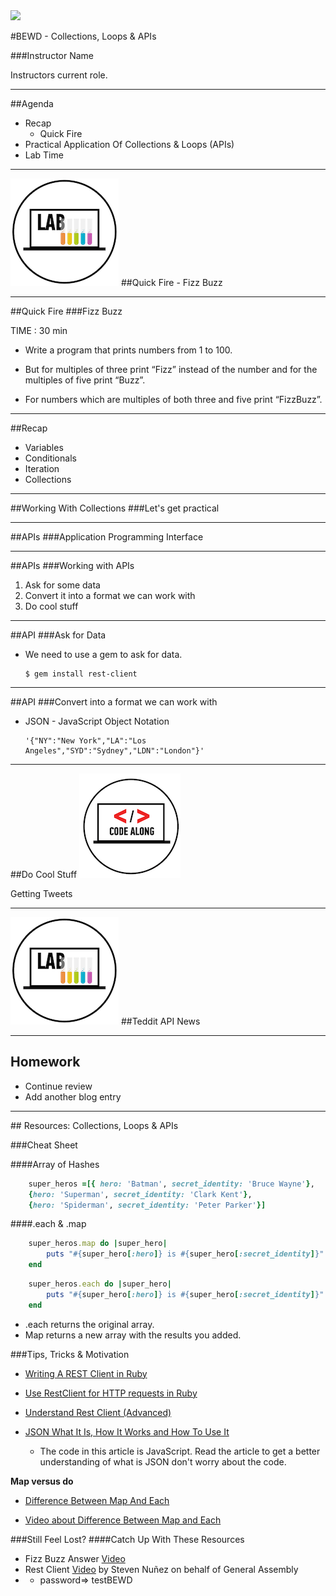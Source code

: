 <img id="icon" src="https://github.com/generalassembly/ga-ruby-on-rails-for-devs/raw/master/images/ga.png">

#BEWD - Collections, Loops & APIs

###Instructor Name

Instructors current role.

---


##Agenda

*	Recap
	*	Quick Fire
*	Practical Application Of Collections & Loops (APIs)
*	Lab Time	

---


<img id ='icon' src="../../assets/ICL_icons/Exercise_icon_md.png">
##Quick Fire - Fizz Buzz

---


##Quick Fire
###Fizz Buzz

TIME : 30 min

*	Write a program that prints numbers from 1 to 100. 

*	But for multiples of three print “Fizz” instead of the number and for the multiples of five print “Buzz”. 

*	For numbers which are multiples of both three and five print “FizzBuzz”.

---



##Recap

*	Variables
*	Conditionals
*	Iteration
*	Collections


---


##Working With Collections
###Let's get practical


---


##APIs
###Application Programming Interface


---


##APIs
###Working with APIs

1.	Ask for some data
2. Convert it into a format we can work with
3. Do cool stuff

---


##API
###Ask for Data


*	We need to use a gem to ask for data.
		
		$ gem install rest-client

---


##API
###Convert into a format we can work with


*	JSON - JavaScript Object Notation
		
		'{"NY":"New York","LA":"Los Angeles","SYD":"Sydney","LDN":"London"}'


---


##Do Cool Stuff
<img id ='icon' src="../../assets/ICL_icons/Code_along_icon_md.png">

Getting Tweets


---



<img id ='icon' src="../../assets/ICL_icons/Exercise_icon_md.png">
##Teddit API News

---


## Homework

*	Continue review 
*	Add another blog entry

---


<div id="resources">
## Resources: Collections, Loops & APIs

###Cheat Sheet

####Array of Hashes

```ruby
	super_heros =[{ hero: 'Batman', secret_identity: 'Bruce Wayne'}, 
	{hero: 'Superman', secret_identity: 'Clark Kent'}, 
	{hero: 'Spiderman', secret_identity: 'Peter Parker'}]
```


####.each & .map

```ruby
	super_heros.map do |super_hero| 
		puts "#{super_hero[:hero]} is #{super_hero[:secret_identity]}"
	end
```
	
```ruby
	super_heros.each do |super_hero| 
		puts "#{super_hero[:hero]} is #{super_hero[:secret_identity]}"
	end
```

*	.each returns the original array. 
*	Map returns a new array with the results you added. 


###Tips, Tricks & Motivation


*	[Writing A REST Client in Ruby](http://www.alphadevx.com/a/88-Writing-a-REST-Client-in-Ruby)

*	[Use RestClient for HTTP requests in Ruby](https://coderwall.com/p/bmgapg)

*	[Understand Rest Client (Advanced)](http://www.ibm.com/developerworks/library/os-understand-rest-ruby/)

*	[JSON What It Is, How It Works and How To Use It](http://www.copterlabs.com/blog/json-what-it-is-how-it-works-how-to-use-it/)
	*	The code in this article is JavaScript. Read the article to get a better understanding of what is JSON don't worry about the code.	

__Map versus do__

*	[Difference Between Map And Each](http://stackoverflow.com/questions/9586989/difference-between-map-and-each)

*	[Video about Difference Between Map and Each](http://www.youtube.com/watch?v=jJHzwgPl5lA)


###Still Feel Lost?
####Catch Up With These Resources

-	Fizz Buzz Answer [Video](https://vimeo.com/67752034)
-	Rest Client [Video](http://vimeo.com/67132957) by Steven Nuñez on behalf of General Assembly
-	
	-	password=> testBEWD	
